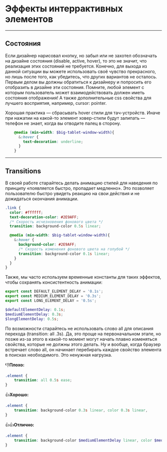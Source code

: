 # Эффекты интеррактивных элементов

---

## Cостояния

Если дизайнер нарисовал кнопку, но забыл или не захотел обозначать на дизайне состояния (disable, active, hover),
то это не значит, что реализация этих состояний не требуется. Конечно, для выхода из данной ситуации вы
можете использовать своё чувство прекрасного, но лишь после того, как убедитесь, что других вариантов не осталось.
Первым делом вы должны обратиться к дизайнеру и попросить его отобразить в дизайне эти состояния.
Помните, любой элемент с которым пользователь может взаимодействовать должен иметь состояния отображения!
А также дополнительные css свойства для лучшего восприятия, например, cursor: pointer.

Хорошая практика — сбрасывать hover стили для тач-устройств.
Иначе при нажатии на какой-то элемент ховер-стили будут залипать — телефон не знает, когда вы отводите палец в сторону.

```scss
    @media (min-width: $big-tablet-window-width){
      &:hover {
        text-decoration: underline;
      }
    }
```

---

## Transitions

В своей работе старайтесь делать анимацию стилей для наведения по принципу «появляется быстро, пропадает медленно».
Это позволяет пользователю быстро увидеть реакцию на свои действия и не дожидаться окончания анимации.

```scss
.link {
  color: #ffffff;
  text-decoration-color: #2E9AFF;
  /* Скорость исчезновения фонового цвета */
  transition: background-color 0.5s linear;

  @media (min-width: $big-tablet-window-width){
    &:hover {
      background-color: #2E9AFF;
      /* Скорость изменения фонового цвета на голубой */
      transition: background-color 0.1s linear;
    }
  }
}
```

Также, мы часто используем временные константы для таких эффектов, чтобы сохранять консистентность анимации:

```js
export const DEFAULT_ELEMENT_DELAY = '0.1s';
export const MEDIUM_ELEMENT_DELAY = '0.3s';
export const LONG_ELEMENT_DELAY = '0.5s';
```

```scss
$defaultElementDelay: 0.1s;
$mediumElementDelay: 0.3s;
$longElementDelay: 0.5s;
```

По возможности старайтесь не использовать слово all для описания перехода (transition: all .3s).
Да, это проще на первоначальном этапе, но позже из-за этого в какой-то момент могут начать плавно изменяться свойства,
которые не должны этого делать. Ну и вообще, когда браузер встречает слово all,
он начинает перебирать каждое свойство элемента в поисках необходимого. Это ненужная нагрузка.

👎**Плохо:**

```scss
.element {
    transition: all 0.5s ease;
}
```
👍**Хорошо:**

```scss
.element {
    transition: background-color 0.3s linear, color 0.3s linear,
}
```

👍👍**Отлично:**

```scss
.element {
    transition: background-color $mediumElementDelay linear, color $mediumElementDelay linear,
}
```
